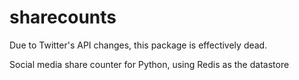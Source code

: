 sharecounts
===========

Due to Twitter's API changes, this package is effectively dead.

Social media share counter for Python, using Redis as the datastore
